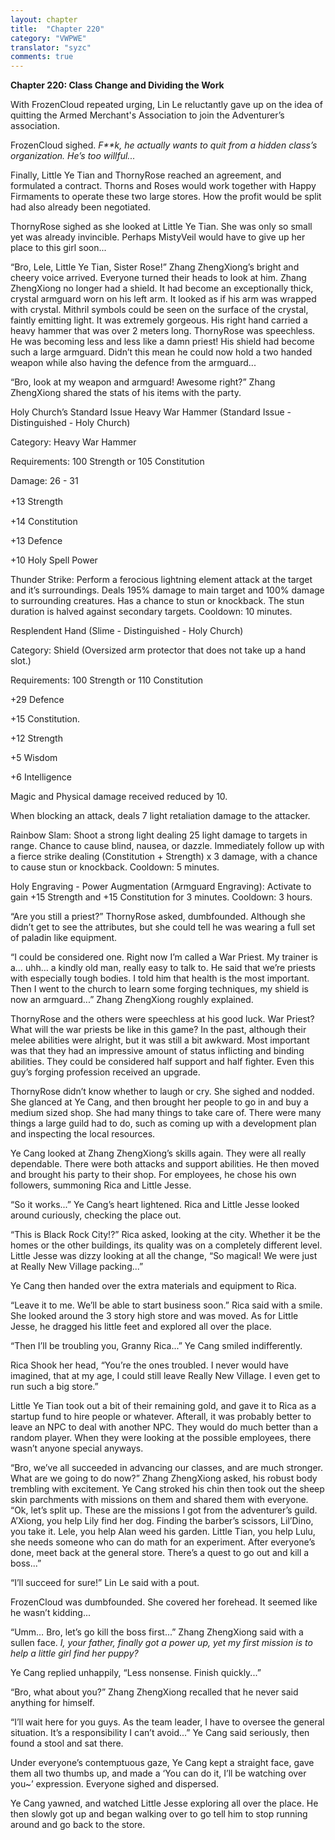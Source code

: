 ```yaml
---
layout: chapter
title:  "Chapter 220"
category: "VWPWE"
translator: "syzc"
comments: true
---
```


**Chapter 220: Class Change and Dividing the Work**

With FrozenCloud repeated urging, Lin Le reluctantly gave up on the idea of quitting the Armed Merchant's Association to join the Adventurer’s association.

FrozenCloud sighed. *F\*\*k, he actually wants to quit from a hidden class’s organization. He’s too willful...*

Finally, Little Ye Tian and ThornyRose reached an agreement, and formulated a contract. Thorns and Roses would work together with Happy Firmaments to operate these two large stores. How the profit would be split had also already been negotiated.

ThornyRose sighed as she looked at Little Ye Tian. She was only so small yet was already invincible. Perhaps MistyVeil would have to give up her place to this girl soon...

“Bro, Lele, Little Ye Tian, Sister Rose!” Zhang ZhengXiong’s bright and cheery voice arrived. Everyone turned their heads to look at him. Zhang ZhengXiong no longer had a shield. It had become an exceptionally thick, crystal armguard worn on his left arm. It looked as if his arm was wrapped with crystal. Mithril symbols could be seen on the surface of the crystal, faintly emitting light. It was extremely gorgeous. His right hand carried a heavy hammer that was over 2 meters long. ThornyRose was speechless. He was becoming less and less like a damn priest! His shield had become such a large armguard. Didn’t this mean he could now hold a two handed weapon while also having the defence from the armguard...

“Bro, look at my weapon and armguard! Awesome right?” Zhang ZhengXiong shared the stats of his items with the party.

Holy Church’s Standard Issue Heavy War Hammer (Standard Issue - Distinguished - Holy Church)

Category: Heavy War Hammer

Requirements: 100 Strength or 105 Constitution

Damage: 26 - 31

+13 Strength　　

+14 Constitution

+13 Defence

+10 Holy Spell Power

Thunder Strike: Perform a ferocious lightning element attack at the target and it’s surroundings. Deals 195% damage to main target and 100% damage to surrounding creatures. Has a chance to stun or knockback. The stun duration is halved against secondary targets. Cooldown: 10 minutes.

Resplendent Hand (Slime - Distinguished - Holy Church)

Category: Shield (Oversized arm protector that does not take up a hand slot.)

Requirements: 100 Strength or 110 Constitution

+29 Defence

+15 Constitution.

+12 Strength

+5 Wisdom

+6 Intelligence

Magic and Physical damage received reduced by 10.

When blocking an attack, deals 7 light retaliation damage to the attacker.

Rainbow Slam: Shoot a strong light dealing 25 light damage to targets in range. Chance to cause blind, nausea, or dazzle. Immediately follow up with a fierce strike dealing (Constitution + Strength) x 3 damage, with a chance to cause stun or knockback. Cooldown: 5 minutes.

Holy Engraving - Power Augmentation (Armguard Engraving): Activate to gain +15 Strength and +15 Constitution for 3 minutes. Cooldown: 3 hours.

“Are you still a priest?” ThornyRose asked, dumbfounded. Although she didn’t get to see the attributes, but she could tell he was wearing a full set of paladin like equipment.

“I could be considered one. Right now I’m called a War Priest. My trainer is a… uhh… a kindly old man, really easy to talk to. He said that we’re priests with especially tough bodies. I told him that health is the most important. Then I went to the church to learn some forging techniques, my shield is now an armguard...” Zhang ZhengXiong roughly explained.

ThornyRose and the others were speechless at his good luck. War Priest? What will the war priests be like in this game? In the past, although their melee abilities were alright, but it was still a bit awkward. Most important was that they had an impressive amount of status inflicting and binding abilities. They could be considered half support and half fighter. Even this guy’s forging profession received an upgrade.

ThornyRose didn’t know whether to laugh or cry. She sighed and nodded. She glanced at Ye Cang, and then brought her people to go in and buy a medium sized shop. She had many things to take care of. There were many things a large guild had to do, such as coming up with a development plan and inspecting the local resources.

Ye Cang looked at Zhang ZhengXiong’s skills again. They were all really dependable. There were both attacks and support abilities. He then moved and brought his party to their shop. For employees, he chose his own followers, summoning Rica and Little Jesse.

“So it works...” Ye Cang’s heart lightened. Rica and Little Jesse looked around curiously, checking the place out.

“This is Black Rock City!?” Rica asked, looking at the city. Whether it be the homes or the other buildings, its quality was on a completely different level. Little Jesse was dizzy looking at all the change, “So magical! We were just at Really New Village packing...”

Ye Cang then handed over the extra materials and equipment to Rica.

“Leave it to me. We’ll be able to start business soon.” Rica said with a smile. She looked around the 3 story high store and was moved. As for Little Jesse, he dragged his little feet and explored all over the place.

“Then I’ll be troubling you, Granny Rica...” Ye Cang smiled indifferently.

Rica Shook her head, “You’re the ones troubled. I never would have imagined, that at my age, I could still leave Really New Village. I even get to run such a big store.”

Little Ye Tian took out a bit of their remaining gold, and gave it to Rica as a startup fund to hire people or whatever. Afterall, it was probably better to leave an NPC to deal with another NPC. They would do much better than a random player. When they were looking at the possible employees, there wasn’t anyone special anyways.

“Bro, we’ve all succeeded in advancing our classes, and are much stronger. What are we going to do now?” Zhang ZhengXiong asked, his robust body trembling with excitement. Ye Cang stroked his chin then took out the sheep skin parchments with missions on them and shared them with everyone. “Ok, let’s split up. These are the missions I got from the adventurer’s guild. A’Xiong, you help Lily find her dog. Finding the barber’s scissors, Lil’Dino, you take it. Lele, you help Alan weed his garden. Little Tian, you help Lulu, she needs someone who can do math for an experiment. After everyone’s done, meet back at the general store. There’s a quest to go out and kill a boss...”

“I’ll succeed for sure!” Lin Le said with a pout.

FrozenCloud was dumbfounded. She covered her forehead. It seemed like he wasn’t kidding...

“Umm… Bro, let’s go kill the boss first...” Zhang ZhengXiong said with a sullen face. *I, your father, finally got a power up, yet my first mission is to help a little girl find her puppy?* 

Ye Cang replied unhappily, “Less nonsense. Finish quickly...”

“Bro, what about you?” Zhang ZhengXiong recalled that he never said anything for himself.

“I’ll wait here for you guys. As the team leader, I have to oversee the general situation. It’s a responsibility I can’t avoid...” Ye Cang said seriously, then found a stool and sat there.

Under everyone’s contemptuous gaze, Ye Cang kept a straight face, gave them all two thumbs up, and made a ‘You can do it, I’ll be watching over you~’ expression. Everyone sighed and dispersed.

Ye Cang yawned, and watched Little Jesse exploring all over the place. He then slowly got up and began walking over to go tell him to stop running around and go back to the store. 

